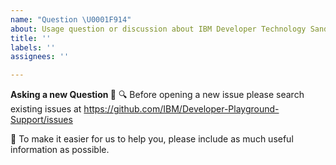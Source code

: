 ```yaml
---
name: "Question \U0001F914"
about: Usage question or discussion about IBM Developer Technology Sandbox
title: ''
labels: ''
assignees: ''

---
```


**Asking a new Question 🤔**
🔍 Before opening a new issue please search existing issues at https://github.com/IBM/Developer-Playground-Support/issues

🤔 To make it easier for us to help you, please include as much useful information as possible.

